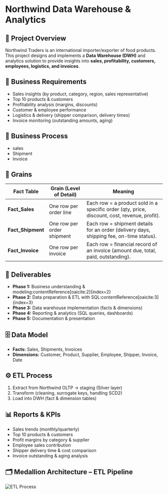# Northwind Data Warehouse & Analytics

## 📌 Project Overview
Northwind Traders is an international importer/exporter of food products.  
This project designs and implements a **Data Warehouse (DWH)** and analytics solution to provide insights into **sales, profitability, customers, employees, logistics, and invoices**.

## 🏢 Business Requirements
- Sales insights (by product, category, region, sales representative)
- Top 10 products & customers
- Profitability analysis (margins, discounts)
- Customer & employee performance
- Logistics & delivery (shipper comparison, delivery times)
- Invoice monitoring (outstanding amounts, aging)

  
## 🏢 Business Process 
- sales
- Shipment
- Invoice

## 📌 Grains

| Fact Table     | Grain (Level of Detail)          | Meaning                                                |
|----------------|----------------------------------|--------------------------------------------------------|
| **Fact_Sales**    | One row per order line            | Each row = a product sold in a specific order (qty, price, discount, cost, revenue, profit). |
| **Fact_Shipment** | One row per order shipment        | Each row = shipment details for an order (delivery days, shipping fee, on-time status). |
| **Fact_Invoice**  | One row per invoice              | Each row = financial record of an invoice (amount due, total, paid, outstanding). |


## 🚀 Deliverables
- **Phase 1:** Business understanding & modeling:contentReference[oaicite:2]{index=2}
- **Phase 2:** Data preparation & ETL with SQL:contentReference[oaicite:3]{index=3}
- **Phase 3:** Data warehouse implementation (facts & dimensions)
- **Phase 4:** Reporting & analytics (SQL queries, dashboards)
- **Phase 5:** Documentation & presentation

## 🗄️ Data Model
- **Facts:** Sales, Shipments, Invoices
- **Dimensions:** Customer, Product, Supplier, Employee, Shipper, Invoice, Date

## ⚙️ ETL Process
1. Extract from Northwind OLTP → staging (Silver layer)  
2. Transform (cleaning, surrogate keys, handling SCD2)  
3. Load into DWH (fact & dimension tables)

## 📊 Reports & KPIs
- Sales trends (monthly/quarterly)  
- Top 10 products & customers  
- Profit margins by category & supplier  
- Employee sales contribution  
- Shipper delivery time & cost comparison  
- Invoice outstanding & aging analysis  


## 🗂️ Medallion Architecture – ETL Pipeline

![ETL Process](docs/ETL_process.png)

